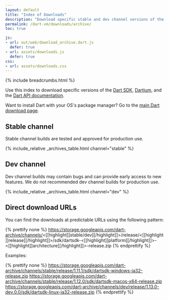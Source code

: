 ```yaml
---
layout: default
title: "Index of Downloads"
description: "Download specific stable and dev channel versions of the Dart SDK, Dartium, and the Dart API documentation."
permalink: /dart-vm/downloads/archive/
toc: true

js:
- url: out/web/download_archive.dart.js
  defer: true
- url: assets/downloads.js
  defer: true
css:
- url: assets/downloads.css
---
```


{% include breadcrumbs.html %}

Use this index to download specific versions of the
[Dart SDK]({{site.dart_vm}}/tools/sdk),
[Dartium]({{site.dart4web}}/tools/dartium),
and the [Dart API documentation](https://api.dartlang.org).

Want to install Dart with your OS's package manager?
Go to the [main Dart download page]({{site.dart_vm}}/downloads).

## Stable channel

Stable channel builds are tested and approved for production use.

{% include_relative _archives_table.html channel="stable" %}

## Dev channel

Dev channel builds may contain bugs and can provide early access
to new features. We do not recommended dev channel builds for
production use.

{% include_relative _archives_table.html channel="dev" %}

## Direct download URLs

You can find the downloads at predictable URLs using the
following pattern:

{% prettify none %}
https://storage.googleapis.com/dart-archive/channels/<[[highlight]]stable/dev[[/highlight]]>/release/<[[highlight]]release[[/highlight]]>/sdk/dartsdk-<[[highlight]]platform[[/highlight]]>-<[[highlight]]architecture[[/highlight]]>-release.zip
{% endprettify %}

Examples:

{% prettify none %}
https://storage.googleapis.com/dart-archive/channels/stable/release/1.11.1/sdk/dartsdk-windows-ia32-release.zip
https://storage.googleapis.com/dart-archive/channels/stable/release/1.12.0/sdk/dartsdk-macos-x64-release.zip
https://storage.googleapis.com/dart-archive/channels/dev/release/1.13.0-dev.0.0/sdk/dartsdk-linux-ia32-release.zip
{% endprettify %}
